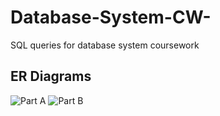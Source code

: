 # Database-System-CW-

SQL queries for database system coursework

## ER Diagrams

![Part A](https://github.com/sumudusujith/Database-System-CW-/blob/949b51241558ff8f857f9892e9d0eb10ab97f7af/images/pic1.png)
![Part B](https://github.com/sumudusujith/Database-System-CW-/blob/949b51241558ff8f857f9892e9d0eb10ab97f7af/images/pic2.png)
